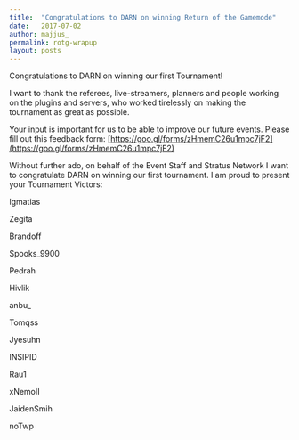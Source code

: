 ```yaml
---
title:  "Congratulations to DARN on winning Return of the Gamemode"
date:   2017-07-02
author: majjus_ 
permalink: rotg-wrapup
layout: posts
---
```

Congratulations to DARN on winning our first Tournament!

I want to thank the referees, live-streamers, planners and people working on the plugins and servers, who worked tirelessly on making the tournament as great as possible.

Your input is important for us to be able to improve our future events. Please fill out this feedback form: 
[https://goo.gl/forms/zHmemC26u1mpc7jF2](https://goo.gl/forms/zHmemC26u1mpc7jF2)

Without further ado, on behalf of the Event Staff and Stratus Network I want to congratulate DARN on winning our first tournament. I am proud to present your Tournament Victors:

lgmatias

Zegita

Brandoff

Spooks_9900

Pedrah

Hivlik

anbu_

Tomqss

Jyesuhn

INSIPID

Rau1

xNemoII

JaidenSmih

noTwp